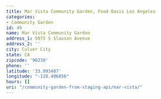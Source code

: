 ```yaml
---
title: Mar Vista Community Garden, Food Oasis Los Angeles
categories:
- Community Garden
id: 49
name: Mar Vista Community Garden
address_1: 5075 S Slauson Avenue
address_2: ''
city: Culver City
state: CA
zipcode: '90230'
phone: ''
latitude: '33.993487'
longitude: "-118.406856"
hours: []
uri: "/community-garden-from-staging-api/mar-vista/"
---
```



